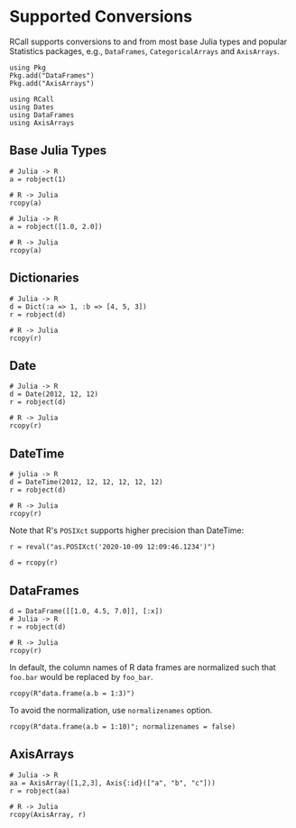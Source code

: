 # Supported Conversions

RCall supports conversions to and from most base Julia types and popular Statistics packages, e.g., `DataFrames`, `CategoricalArrays` and `AxisArrays`.

```@setup 1
using Pkg
Pkg.add("DataFrames")
Pkg.add("AxisArrays")

using RCall
using Dates
using DataFrames
using AxisArrays
```

## Base Julia Types

```@example 1
# Julia -> R
a = robject(1)
```

```@example 1
# R -> Julia
rcopy(a)
```

```@example 1
# Julia -> R
a = robject([1.0, 2.0])
```

```@example 1
# R -> Julia
rcopy(a)
```

## Dictionaries

```@example 1
# Julia -> R
d = Dict(:a => 1, :b => [4, 5, 3])
r = robject(d)
```

```@example 1
# R -> Julia
rcopy(r)
```

## Date

```@example 1
# Julia -> R
d = Date(2012, 12, 12)
r = robject(d)
```

```@example 1
# R -> Julia
rcopy(r)
```

## DateTime

```@example 1
# julia -> R
d = DateTime(2012, 12, 12, 12, 12, 12)
r = robject(d)
```

```@example 1
# R -> Julia
rcopy(r)
```

Note that R's `POSIXct` supports higher precision than DateTime:

```@example 1
r = reval("as.POSIXct('2020-10-09 12:09:46.1234')")
```

```@example 1
d = rcopy(r)
```

## DataFrames

```@example 1
d = DataFrame([[1.0, 4.5, 7.0]], [:x])
# Julia -> R
r = robject(d)
```

```@example 1
# R -> Julia
rcopy(r)
```

In default, the column names of R data frames are normalized such that `foo.bar`
would be replaced by `foo_bar`.

```@example 1
rcopy(R"data.frame(a.b = 1:3)")
```

To avoid the normalization, use `normalizenames` option.
```@example 1
rcopy(R"data.frame(a.b = 1:10)"; normalizenames = false)
```

## AxisArrays

```@example 1
# Julia -> R
aa = AxisArray([1,2,3], Axis{:id}(["a", "b", "c"]))
r = robject(aa)
```

```@example 1
# R -> Julia
rcopy(AxisArray, r)
```
